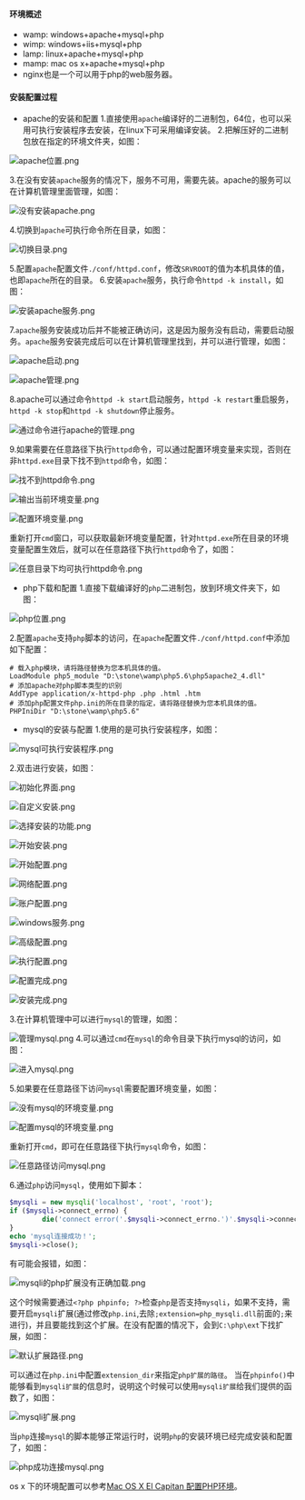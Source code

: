 #### 环境概述
* wamp: windows+apache+mysql+php
* wimp: windows+iis+mysql+php
* lamp: linux+apache+mysql+php
* mamp: mac os x+apache+mysql+php
* nginx也是一个可以用于php的web服务器。

#### 安装配置过程
* apache的安装和配置
1.直接使用`apache`编译好的二进制包，64位，也可以采用可执行安装程序去安装，在linux下可采用编译安装。
2.把解压好的二进制包放在指定的环境文件夹，如图：

![apache位置.png](http://upload-images.jianshu.io/upload_images/2050891-8ff3ac014ca794af.png?imageMogr2/auto-orient/strip%7CimageView2/2/w/1240)

3.在没有安装`apache`服务的情况下，服务不可用，需要先装。apache的服务可以在计算机管理里面管理，如图：

![没有安装apache.png](http://upload-images.jianshu.io/upload_images/2050891-578dab5702a6da16.png?imageMogr2/auto-orient/strip%7CimageView2/2/w/1240)

4.切换到`apache`可执行命令所在目录，如图：

![切换目录.png](http://upload-images.jianshu.io/upload_images/2050891-7f1cd0709c45b095.png?imageMogr2/auto-orient/strip%7CimageView2/2/w/1240)

5.配置`apache`配置文件`./conf/httpd.conf`，修改`SRVROOT`的值为本机具体的值，也即`apache`所在的目录。
6.安装`apache`服务，执行命令`httpd -k install`，如图：

![安装apache服务.png](http://upload-images.jianshu.io/upload_images/2050891-d8221c3a61b4669c.png?imageMogr2/auto-orient/strip%7CimageView2/2/w/1240)

7.`apache`服务安装成功后并不能被正确访问，这是因为服务没有启动，需要启动服务。`apache`服务安装完成后可以在计算机管理里找到，并可以进行管理，如图：

![apache启动.png](http://upload-images.jianshu.io/upload_images/2050891-e729eed2f7f99bb1.png?imageMogr2/auto-orient/strip%7CimageView2/2/w/1240)


![apache管理.png](http://upload-images.jianshu.io/upload_images/2050891-89458fa118ff00c4.png?imageMogr2/auto-orient/strip%7CimageView2/2/w/1240)

8.apache可以通过命令`httpd -k start`启动服务，`httpd -k restart`重启服务，`httpd -k stop`和`httpd -k shutdown`停止服务。

![通过命令进行apache的管理.png](http://upload-images.jianshu.io/upload_images/2050891-16bc1a93647742c9.png?imageMogr2/auto-orient/strip%7CimageView2/2/w/1240)

9.如果需要在任意路径下执行`httpd`命令，可以通过配置环境变量来实现，否则在非`httpd.exe`目录下找不到`httpd`命令，如图：


![找不到httpd命令.png](http://upload-images.jianshu.io/upload_images/2050891-d8455b7b84fcf1c1.png?imageMogr2/auto-orient/strip%7CimageView2/2/w/1240)

![输出当前环境变量.png](http://upload-images.jianshu.io/upload_images/2050891-e0008328088b4ad8.png?imageMogr2/auto-orient/strip%7CimageView2/2/w/1240)


![配置环境变量.png](http://upload-images.jianshu.io/upload_images/2050891-091b4e597593db48.png?imageMogr2/auto-orient/strip%7CimageView2/2/w/1240)

重新打开`cmd`窗口，可以获取最新环境变量配置，针对`httpd.exe`所在目录的环境变量配置生效后，就可以在任意路径下执行`httpd`命令了，如图：

![任意目录下均可执行httpd命令.png](http://upload-images.jianshu.io/upload_images/2050891-9b0b1a3b400de67d.png?imageMogr2/auto-orient/strip%7CimageView2/2/w/1240)

* php下载和配置
1.直接下载编译好的`php`二进制包，放到环境文件夹下，如图：

![php位置.png](http://upload-images.jianshu.io/upload_images/2050891-40a12a7b43ac8a02.png?imageMogr2/auto-orient/strip%7CimageView2/2/w/1240)

2.配置`apache`支持`php`脚本的访问，在`apache`配置文件`./conf/httpd.conf`中添加如下配置：
```
# 载入php模块，请将路径替换为您本机具体的值。
LoadModule php5_module "D:\stone\wamp\php5.6\php5apache2_4.dll"
# 添加apache对php脚本类型的识别
AddType application/x-httpd-php .php .html .htm
# 添加php配置文件php.ini的所在目录的指定，请将路径替换为您本机具体的值。
PHPIniDir "D:\stone\wamp\php5.6"
```
* mysql的安装与配置
1.使用的是可执行安装程序，如图：

![mysql可执行安装程序.png](http://upload-images.jianshu.io/upload_images/2050891-ff58fc83b29d5343.png?imageMogr2/auto-orient/strip%7CimageView2/2/w/1240)

2.双击进行安装，如图：

![初始化界面.png](http://upload-images.jianshu.io/upload_images/2050891-55661a892b7c003b.png?imageMogr2/auto-orient/strip%7CimageView2/2/w/1240)

![自定义安装.png](http://upload-images.jianshu.io/upload_images/2050891-a8994e7be7cbb6ba.png?imageMogr2/auto-orient/strip%7CimageView2/2/w/1240)

![选择安装的功能.png](http://upload-images.jianshu.io/upload_images/2050891-130c8d3b2cefef64.png?imageMogr2/auto-orient/strip%7CimageView2/2/w/1240)

![开始安装.png](http://upload-images.jianshu.io/upload_images/2050891-bbf0f063da774f89.png?imageMogr2/auto-orient/strip%7CimageView2/2/w/1240)

![开始配置.png](http://upload-images.jianshu.io/upload_images/2050891-55fc81f4ed373d36.png?imageMogr2/auto-orient/strip%7CimageView2/2/w/1240)

![网络配置.png](http://upload-images.jianshu.io/upload_images/2050891-4da73573c6cf67b4.png?imageMogr2/auto-orient/strip%7CimageView2/2/w/1240)

![账户配置.png](http://upload-images.jianshu.io/upload_images/2050891-580326eda177cba3.png?imageMogr2/auto-orient/strip%7CimageView2/2/w/1240)

![windows服务.png](http://upload-images.jianshu.io/upload_images/2050891-46b85238353cb1e3.png?imageMogr2/auto-orient/strip%7CimageView2/2/w/1240)

![高级配置.png](http://upload-images.jianshu.io/upload_images/2050891-75f042301f432ce7.png?imageMogr2/auto-orient/strip%7CimageView2/2/w/1240)

![执行配置.png](http://upload-images.jianshu.io/upload_images/2050891-1285a837d5eb3007.png?imageMogr2/auto-orient/strip%7CimageView2/2/w/1240)

![配置完成.png](http://upload-images.jianshu.io/upload_images/2050891-0d912629bc6c412f.png?imageMogr2/auto-orient/strip%7CimageView2/2/w/1240)

![安装完成.png](http://upload-images.jianshu.io/upload_images/2050891-a6987e655cd4187e.png?imageMogr2/auto-orient/strip%7CimageView2/2/w/1240)

3.在计算机管理中可以进行`mysql`的管理，如图：

![管理mysql.png](http://upload-images.jianshu.io/upload_images/2050891-daed775e5d12e10c.png?imageMogr2/auto-orient/strip%7CimageView2/2/w/1240)
4.可以通过`cmd`在`mysql`的命令目录下执行mysql的访问，如图：

![进入mysql.png](http://upload-images.jianshu.io/upload_images/2050891-384d7040b94fb98c.png?imageMogr2/auto-orient/strip%7CimageView2/2/w/1240)

5.如果要在任意路径下访问`mysql`需要配置环境变量，如图：

![没有mysql的环境变量.png](http://upload-images.jianshu.io/upload_images/2050891-cfe02b20d61a8d0f.png?imageMogr2/auto-orient/strip%7CimageView2/2/w/1240)

![配置mysql的环境变量.png](http://upload-images.jianshu.io/upload_images/2050891-db65baeb0ebf70d4.png?imageMogr2/auto-orient/strip%7CimageView2/2/w/1240)

重新打开`cmd`，即可在任意路径下执行`mysql`命令，如图：

![任意路径访问mysql.png](http://upload-images.jianshu.io/upload_images/2050891-9cff3f5eac605baa.png?imageMogr2/auto-orient/strip%7CimageView2/2/w/1240)

6.通过`php`访问`mysql`，使用如下脚本：
```php
$mysqli = new mysqli('localhost', 'root', 'root');
if ($mysqli->connect_errno) {
        die('connect error('.$mysqli->connect_errno.')'.$mysqli->connect_error);
}
echo 'mysql连接成功！';
$mysqli->close();
```
有可能会报错，如图：

![mysqli的php扩展没有正确加载.png](http://upload-images.jianshu.io/upload_images/2050891-3becebf380c4b8c1.png?imageMogr2/auto-orient/strip%7CimageView2/2/w/1240)


这个时候需要通过`<?php phpinfo; ?>`检查`php`是否支持`mysqli`，如果不支持，需要开启`mysqli`扩展(通过修改`php.ini`,去除`;extension=php_mysqli.dll`前面的`;`来进行)，并且要能找到这个扩展。在没有配置的情况下，会到`C:\php\ext`下找扩展，如图：

![默认扩展路径.png](http://upload-images.jianshu.io/upload_images/2050891-74a317a861941685.png?imageMogr2/auto-orient/strip%7CimageView2/2/w/1240)

可以通过在`php.ini`中配置`extension_dir`来指定`php扩展的路径`。
当在`phpinfo()`中能够看到`mysqli扩展`的信息时，说明这个时候可以使用`mysqli扩展`给我们提供的函数了，如图：

![mysqli扩展.png](http://upload-images.jianshu.io/upload_images/2050891-d639dba3b4ae0af0.png?imageMogr2/auto-orient/strip%7CimageView2/2/w/1240)


当`php`连接`mysql`的脚本能够正常运行时，说明`php`的安装环境已经完成安装和配置了，如图：

![php成功连接mysql.png](http://upload-images.jianshu.io/upload_images/2050891-59d8847c0c970a61.png?imageMogr2/auto-orient/strip%7CimageView2/2/w/1240)


os x 下的环境配置可以参考[Mac OS X El Capitan 配置PHP环境](http://www.jianshu.com/p/94933ae68133)。